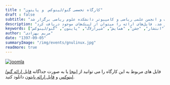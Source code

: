 ```yaml
---
title : "کارگاه تخصصی گنو/لینوکس  و پایتون"
draft : false
subtitle: "کارگاه تخصصی  گنو/لینوکس و پایتون با همکاری شیرازلاگ و انجمن علمی ریاضی و کامپیوتر دانشکده علوم ریاضی برگزار شد."
description: "کارگاه تخصصی و عملی لینوکس و پایتون با همکاری شیرازلاگ و انجمن علمی ریاضی و کامپیوتر دانشکده علوم ریاضی شیراز برگزار شد. فایل‌های ارائه را میتوان از لینک‌های موجود دریافت کرد."
keywords: ["اوبونتو", "انتشار", "جشن", "همایش", "شیرازلاگ", "پایتون", "گنو/لینوکس"]
author: "مریم بهزادی"
date: "1397-09-05"
summaryImage: "/img/events/gnulinux.jpg"
readmore: true
---
```


[![joomla](/img/events/gnulinux.jpg)](/img/events/gnulinux.jpg)

فایل های مربوط به این کارگاه را می توانید از
[اینجا](https://framagit.org/shirazlug/resources/tree/master/presentations/workshop-ubuntu-python)
یا به صورت جداگانه
[فایل ارائه گنو/لینوکس](https://www.slideshare.net/ShirazLUG/ubuntu-workshop)
و
[فایل ارائه پایتون](https://www.slideshare.net/ShirazLUG/python-workshop-124135963)
دانلود کنید.
